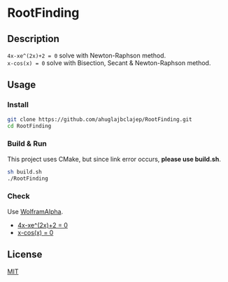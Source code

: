 # RootFinding
## Description
`4x-xe^(2x)+2 = 0` solve with Newton-Raphson method.  
`x-cos(x) = 0` solve with Bisection, Secant & Newton-Raphson method.

## Usage
### Install
```sh
git clone https://github.com/ahuglajbclajep/RootFinding.git
cd RootFinding
```

### Build & Run
This project uses CMake, but since link error occurs, **please use build.sh**.
```sh
sh build.sh
./RootFinding
```

### Check
Use [WolframAlpha](https://www.wolframalpha.com).  
* [4x-xe^(2x)+2 = 0](http://www.wolframalpha.com/input/?i=4x-xexp(2x)%2B2%3D0)
* [x-cos(x) = 0](https://www.wolframalpha.com/input/?i=x-cos(x)%3D0)

## License
[MIT](LICENSE)
